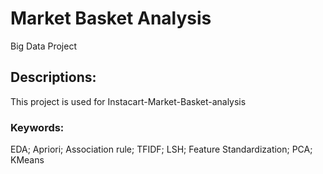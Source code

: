 # Market Basket Analysis

Big Data Project  

## Descriptions:
This project is used for Instacart-Market-Basket-analysis

### Keywords:
EDA; Apriori; Association rule; TFIDF; LSH; Feature Standardization; PCA; KMeans
